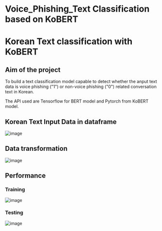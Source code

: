 # Voice_Phishing_Text Classification based on KoBERT 

<h1>Korean Text classification with KoBERT</h1>

## **Aim of the project**
To build a text classification model capable to detect whether the anput text data is voice phishing ("1") or non-voice phishing ("0") related conversation text in Korean.

The API used are Tensorflow for BERT model and Pytorch from KoBERT model.

## Korean Text Input Data in dataframe
![image](https://user-images.githubusercontent.com/64822593/224244496-89ec6b01-3b1d-45e4-ab23-8d66a1259d0d.png)

## Data transformation
![image](https://user-images.githubusercontent.com/64822593/224244839-45d4f4a0-34da-4e96-813d-e78694309bce.png)

## **Performance**
### Training 
![image](https://user-images.githubusercontent.com/64822593/224249523-c2a99330-2947-49e1-8a27-faafdc5e48f3.png)

### Testing
![image](https://user-images.githubusercontent.com/64822593/224252465-8ec37d44-acd3-4aa6-938c-c1085956b84f.png)
